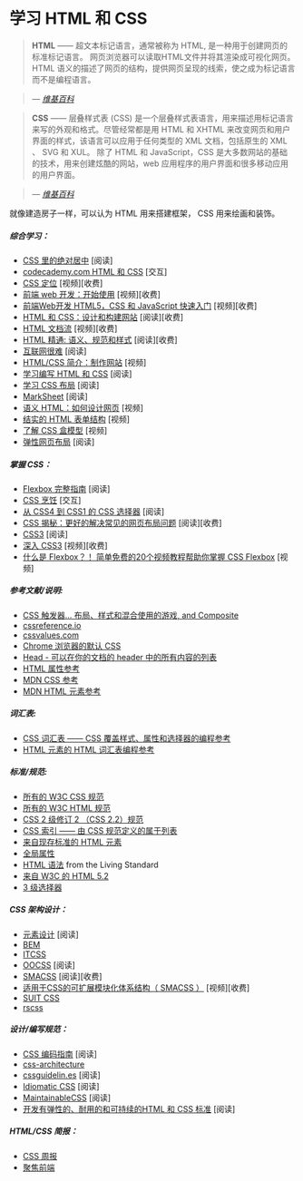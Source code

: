 # 学习 HTML 和 CSS

> **HTML** —— 超文本标记语言，通常被称为 HTML, 是一种用于创建网页的标准标记语言。 网页浏览器可以读取HTML文件并将其渲染成可视化网页。HTML 语义的描述了网页的结构，提供网页呈现的线索，使之成为标记语言而不是编程语言。

><cite>&#8212; [维基百科](https://en.wikipedia.org/wiki/HTML)</cite>

> **CSS** —— 层叠样式表 (CSS) 是一个层叠样式表语言，用来描述用标记语言来写的外观和格式。尽管经常都是用 HTML 和 XHTML 来改变网页和用户界面的样式，该语言可以应用于任何类型的 XML 文档，包括原生的 XML 、 SVG 和 XUL。 除了 HTML 和 JavaScript，CSS 是大多数网站的基础的技术，用来创建炫酷的网站，web 应用程序的用户界面和很多移动应用的用户界面。

><cite>&#8212; [维基百科](https://en.wikipedia.org/wiki/Cascading_Style_Sheets)</cite>

就像建造房子一样，可以认为 HTML 用来搭建框架， CSS 用来绘画和装饰。

##### 综合学习：

* [CSS 里的绝对居中](http://codepen.io/shshaw/full/gEiDt) [阅读]
* [codecademy.com HTML 和 CSS](https://www.codecademy.com/tracks/web) [交互]
* [CSS 定位](http://www.pluralsight.com/courses/css-positioning-1834) [视频][收费]
* [前端 web 开发：开始使用](http://www.pluralsight.com/courses/front-end-web-development-get-started) [视频][收费]
* [前端Web开发 HTML5，CSS 和 JavaScript 快速入门](http://www.pluralsight.com/courses/front-end-web-app-html5-javascript-css) [视频][收费]
* [HTML 和 CSS：设计和构建网站](https://www.amazon.com/gp/product/1118008189/?&_encoding=UTF8&tag=frontend-handbook-20&linkCode=ur2&linkId=b1c45ab715f267f7dfed8c981c14eceb&camp=1789&creative=9325) [阅读][收费]
* [HTML 文档流](http://www.pluralsight.com/courses/html-document-flow-1837) [视频][收费]
* [HTML 精通: 语义、规范和样式](https://www.amazon.com/gp/product/1590597656/?&_encoding=UTF8&tag=frontend-handbook-20&linkCode=ur2&linkId=a5c4eb997239ea9e57a86456cef7763c&camp=1789&creative=9325) [阅读][收费]
* [互联网很难](https://internetingishard.com/) [阅读]
* [HTML/CSS 简介：制作网站](https://www.khanacademy.org/computing/computer-programming/html-css) [视频]
* [学习编写 HTML 和 CSS](http://learn.shayhowe.com/html-css/) [阅读]
* [学习 CSS 布局](http://learnlayout.com/) [阅读]
* [MarkSheet](http://marksheet.io/) [阅读]
* [语义 HTML：如何设计网页](https://webdesign.tutsplus.com/courses/semantic-html-how-to-structure-web-pages) [视频]
* [结实的 HTML 表单结构](https://webdesign.tutsplus.com/courses/solid-html-form-structure) [视频]
* [了解 CSS 盒模型](https://webdesign.tutsplus.com/courses/understanding-the-css-box-model) [视频]
* [弹性网页布局](https://resilientwebdesign.com/) [阅读]

##### 掌握 CSS：

* [Flexbox 完整指南](https://css-tricks.com/snippets/css/a-guide-to-flexbox/) [阅读]
* [CSS 烹饪](http://flukeout.github.io/) [交互]
* [从 CSS4 到 CSS1 的 CSS 选择器](http://css4-selectors.com/selectors/) [阅读]
* [CSS 揭秘：更好的解决常见的网页布局问题](https://www.amazon.com/CSS-Secrets-Solutions-Everyday-Problems/dp/1449372635/?&_encoding=UTF8&tag=frontend-handbook-20&linkCode=ur2&linkId=40a9480c18839b4b2ea798aa2afafd0e&camp=1789&creative=9325) [阅读][收费]
* [CSS3](https://developer.mozilla.org/en-US/docs/Web/CSS/CSS3) [阅读]
* [深入 CSS3](https://frontendmasters.com/courses/css3-in-depth/) [视频][收费]
* [什么是 Flexbox？！ 简单免费的20个视频教程帮助你掌握 CSS Flexbox](http://flexbox.io/) [视频]

##### 参考文献/说明:

* [CSS 触发器... 布局、样式和混合使用的游戏, and Composite](http://csstriggers.com/)
* [cssreference.io](http://cssreference.io/)
* [cssvalues.com](http://cssvalues.com/)
* [Chrome 浏览器的默认 CSS](https://chromium.googlesource.com/chromium/blink/+/master/Source/core/css/html.css)
* [Head - 可以在你的文档的 header 中的所有内容的列表](http://gethead.info/)
* [HTML 属性参考](https://developer.mozilla.org/en-US/docs/Web/HTML/Attributes)
* [MDN CSS 参考](https://developer.mozilla.org/en-US/docs/Web/CSS/Reference)
* [MDN HTML 元素参考](https://developer.mozilla.org/en-US/docs/Web/HTML/Element)

##### 词汇表:

* [CSS 词汇表 —— CSS 覆盖样式、属性和选择器的编程参考](https://www.codecademy.com/articles/glossary-css)
* [HTML 元素的 HTML 词汇表编程参考](https://www.codecademy.com/articles/glossary-html)

##### 标准/规范:

* [所有的 W3C CSS 规范](http://www.w3.org/Style/CSS/current-work#roadmap)
* [所有的 W3C HTML 规范](http://www.w3.org/standards/techs/html#w3c_all)
* [CSS 2 级修订 2 （CSS 2.2）规范](https://drafts.csswg.org/css2/)
* [CSS 索引 —— 由 CSS 规范定义的属于列表](https://drafts.csswg.org/indexes/)
* [来自现存标准的 HTML 元素](https://html.spec.whatwg.org/multipage/semantics.html#semantics)
* [全局属性](https://developer.mozilla.org/en-US/docs/Web/HTML/Global_attributes)
* [HTML 语法](https://html.spec.whatwg.org/multipage/syntax.html#syntax) from the Living Standard
* [来自 W3C 的 HTML 5.2](http://w3c.github.io/html/)
* [3 级选择器](http://www.w3.org/TR/css3-selectors/)

##### CSS 架构设计：

* [元素设计](http://atomicdesign.bradfrost.com/) [阅读]
* [BEM](http://getbem.com/introduction/)
* [ITCSS](https://www.xfive.co/blog/itcss-scalable-maintainable-css-architecture/)
* [OOCSS](http://oocss.org/) [阅读]
* [SMACSS](https://smacss.com/) [阅读][收费]
* [适用于CSS的可扩展模块化体系结构（ SMACSS ）](https://frontendmasters.com/courses/smacss/) [视频][收费]
* [SUIT CSS](http://suitcss.github.io)
* [rscss](http://rscss.io/)

##### 设计/编写规范：

* [CSS 编码指南](http://codeguide.co/#css) [阅读]
* [css-architecture](https://github.com/jareware/css-architecture)
* [cssguidelin.es](http://cssguidelin.es/) [阅读]
* [Idiomatic CSS](https://github.com/necolas/idiomatic-css) [阅读]
* [MaintainableCSS](http://maintainablecss.com/) [阅读]
* [开发有弹性的、耐用的和可持续的HTML 和 CSS 标准](http://mdo.github.io/code-guide/) [阅读]

##### HTML/CSS 简报：

* [CSS 周报](http://css-weekly.com/archives/)
* [聚焦前端](http://frontendfocus.co/)

















 






